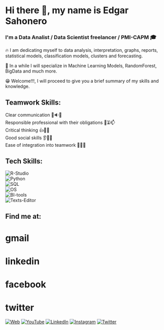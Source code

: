 # Hi there 👋, my name is Edgar Sahonero
### I'm a Data Analist / Data Scientist freelancer / PMI-CAPM :mortar_board:

:fire: I am dedicating myself to data analysis, interpretation, graphs, reports, statistical models, classification models, clusters and forecasting.

:muscle: In a while I will specialize in Machine Learning Models, RandomForest, BigData and much more.

:grin: Welcome!!!, I will proceed to give you a brief summary of my skills and knowledge. 


## Teamwork Skills:

  Clear communication :man::sound::couple:</br>
  Responsible professional with their obligations :iphone::hourglass_flowing_sand::mailbox:</br>
  Critical thinking :+1::crystal_ball::no_good:</br>
  Good social skills :ear::eyes::couple:</br>
  Ease of integration into teamwork :two_men_holding_hands::couple::two_women_holding_hands:</br>
 
## Tech Skills:
   
![R-Studio](https://img.shields.io/badge/R_Studio-85C1E9?style=for-the-badge&logo=R&logoColor=white&labelColor=101010)</br>
![Python](https://img.shields.io/badge/Python-2471A3?style=for-the-badge&logo=Python&logoColor=white&labelColor=101010)</br>
![SQL](https://img.shields.io/badge/SQL-F4D03F?style=for-the-badge&logo=postgresql&logoColor=white&labelColor=101010)</br>
![OS](https://img.shields.io/badge/Operating_System-7F8C8D?style=for-the-badge&logo=linux&logoColor=white&labelColor=101010)</br>
![BI-tools](https://img.shields.io/badge/BI_Tools-A569BD?style=for-the-badge&logo=powerbi&logoColor=white&labelColor=101010)</br>
![Texts-Editor](https://img.shields.io/badge/Texts_Editor-F39C12?style=for-the-badge&logo=Microsoftword&logoColor=white&labelColor=101010)</br>
  
  
## Find me at:
  # gmail
  # linkedin
  # facebook
  # twitter
[![Web](https://img.shields.io/badge/Mi_Sitio_Web-devexperto.com-14a1f0?style=for-the-badge&logo=wordpress&logoColor=white&labelColor=101010)](https://devexperto.com)
[![YouTube](https://img.shields.io/badge/YouTube-DevExperto-FF0000?style=for-the-badge&logo=youtube&logoColor=white&labelColor=101010)](https://devexperto.com/youtube)
[![LinkedIn](https://img.shields.io/badge/LinkedIn-Antonio_Leiva-0077B5?style=for-the-badge&logo=linkedin&logoColor=white&labelColor=101010)](https://devexperto.com/linkedin)
[![Instagram](https://img.shields.io/badge/Instagram-@devexperto-E4405F?style=for-the-badge&logo=instagram&logoColor=white&labelColor=101010)](https://devexperto.com/instagram)
[![Twitter](https://img.shields.io/badge/Twitter-@devexperto1-1DA1F2?style=for-the-badge&logo=twitter&logoColor=white&labelColor=101010)](https://devexperto.com/twitter)
